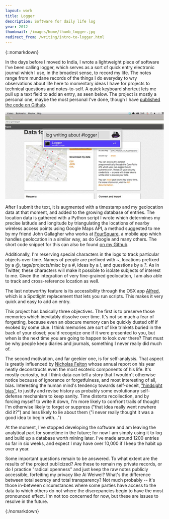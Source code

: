 ```yaml
---
layout: work
title: Logger
description: Software for daily life log
year: 2012
thumbnail: /images/home/thumb_logger.jpg
redirect_from: /writing/intro-to-logger.html
---
```


{::nomarkdown}
<p>
	In the days before I moved to India, I wrote a lightweight piece of software I've been calling logger, which serves as a sort of quick entry electronic journal which I use, in the broadest sense, to record my life. The notes range from mundane records of the things I do everyday to wry observations about life here to momentary ideas I have for projects to technical questions and notes-to-self. A quick keyboard shortcut lets me pull up a text field to add an entry, as seen below. The project is mostly a personal one, maybe the most personal I've done, though I have <a href="https://github.com/genekogan/Logger">published the code on Github</a>.
</p>
<p>
	<center>
	<img src="/images/writing/logger-entry.jpg" />
	</center>
</p>
<p>
	After I submit the text, it is augmented with a timestamp and my geolocation data at that moment, and added to the growing database of entries. The location data is gathered with a Python script I wrote which determines my precise latitude and longitude by triangulating the locations of nearby wireless access points using Google Maps API, a method suggested to me by my friend John Gallagher who works at <a href="http://www.foursquare.com">FourSquare</a>, a mobile app which handles geolocation in a similar way, as do Google and many others. The short code snippet for this can also be found <a href="http://www.github.com/genekogan/wifi_geolocation">on my Github</a>.
</p>
<p>
	Additionally, I'm reserving special characters in the logs to track particular objects over time. Names of people are prefixed with <i>~</i>, locations prefixed by a <i>@</i>, tags/projects/misc by a <i>#</i>, ideas by a <i>!</i>, and questions by a <i>?</i>. As in Twitter, these characters will make it possible to isolate subjects of interest to me. Given the integration of very fine-grained geolocation, I am also able to track and cross-reference location as well.
</p>
<p>
	The last noteworthy feature is its accessibility through the OSX app <a href="http://www.alfredapp.com/">Alfred</a>, which is a Spotlight replacement that lets you run scripts. This makes it very quick and easy to add an entry.
</p>	
<p>
	This project has basically three objectives. The first is to preserve those memories which inevitably dissolve over time. It's not so much a fear of forgetting, because even an obscure memory can be quickly dusted off if evoked by some clue. I think memories are sort of like trinkets buried in the back of your closet; you'd recognize one if it were presented to you, but when is the next time you are going to happen to look over there? That must be why people keep diaries and journals, something I never really did much of.
</p>
<p>
	The second motivation, and far geekier one, is for self-analysis. That aspect is greatly influenced by <a href="http://bits.blogs.nytimes.com/2010/02/09/an-annual-report-on-one-mans-life/">Nicholas Felton</a> whose annual report on his year neatly deconstructs even the most esoteric components of his life. It's mostly curiosity, but I think data can tell a story that I wouldn't otherwise notice because of ignorance or forgetfulness, and most interesting of all, bias. Interesting the human mind's tendency towards self-deceit, <a href="http://www.sciencedaily.com/releases/2012/09/120906123324.htm?utm_source=feedburner&utm_medium=feed&utm_campaign=Feed%3A+sciencedaily%2Fscience_society+%28ScienceDaily%3A+Science+%26+Society+News%29">"hindsight bias"</a>, to justify and revise history as probably some evolutionary self-defense mechanism to keep sanity. Time distorts recollection, and by forcing myself to write it down, I'm more likely to confront trails of thought I'm otherwise likely to forget or suppress ("that idea really went nowhere did it?") and less likely to lie about them ("i never really thought it was a good idea to begin with...")
</p>
<p>
	At the moment, I've stopped developing the software and am leaving the analytical part for sometime in the future; for now I am simply using it to log and build up a database worth mining later. I've made around 1200 entries so far in six weeks, and expect I may have over 10,000 if I keep the habit up over a year.
</p>
<p>
	Some important questions remain to be answered. To what extent are the results of the project publicized? Are these to remain my private records, or do I practice "radical openness" and just keep the raw notes publicly accessible, forfeiting my privacy like Ai Weiwei? What's the difference between total secrecy and total transparency? Not much probably -- it's those in-between circumstances where some parties have access to the data to which others do not where the discrepancies begin to have the most pronounced effect. I'm not too concerned for now, but these are issues to resolve in the future.
</p>
{:/nomarkdown}
